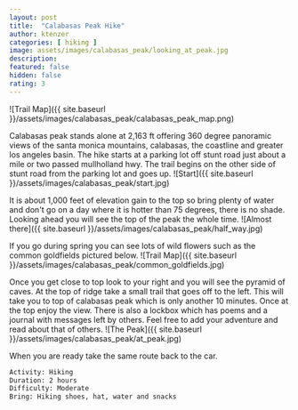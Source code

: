 ```yaml
---
layout: post
title:  "Calabasas Peak Hike"
author: ktenzer
categories: [ hiking ]
image: assets/images/calabasas_peak/looking_at_peak.jpg
description: 
featured: false
hidden: false
rating: 3
---
```

![Trail Map]({{ site.baseurl }}/assets/images/calabasas_peak/calabasas_peak_map.png)

Calabasas peak stands alone at 2,163 ft offering 360 degree panoramic views of the santa monica mountains, calabasas, the coastline and greater los angeles basin. The hike starts at a parking lot off stunt road just about a mile or two passed mullholland hwy. The trail begins on the other side of stunt road from the parking lot and goes up.
![Start]({{ site.baseurl }}/assets/images/calabasas_peak/start.jpg)

It is about 1,000 feet of elevation gain to the top so bring plenty of water and don't go on a day where it is hotter than 75 degrees, there is no shade. Looking ahead you will see the top of the peak the whole time.
![Almost there]({{ site.baseurl }}/assets/images/calabasas_peak/half_way.jpg)

If you go during spring you can see lots of wild flowers such as the common goldfields pictured below.
![Trail Map]({{ site.baseurl }}/assets/images/calabasas_peak/common_goldfields.jpg)

Once you get close to top look to your right and you will see the pyramid of caves. At the top of ridge take a small trail that goes off to the left. This will take you to top of calabasas peak which is only another 10 minutes. Once at the top enjoy the view. There is also a lockbox which has poems and a journal with messages left by others. Feel free to add your adventure and read about that of others.
![The Peak]({{ site.baseurl }}/assets/images/calabasas_peak/at_peak.jpg)

When you are ready take the same route back to the car.

```html
Activity: Hiking
Duration: 2 hours
Difficulty: Moderate
Bring: Hiking shoes, hat, water and snacks
```

